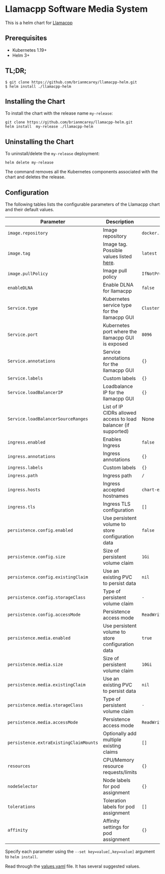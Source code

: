 # Llamacpp Software Media System

This is a helm chart for [Llamacpp](https://github.com/llamacpp/llamacpp/)

## Prerequisites

- Kubernetes 1.19+
- Helm 3+

## TL;DR;

```shell
$ git clone https://github.com/brianmcarey/llamacpp-helm.git
$ helm install ./llamacpp-helm
```

## Installing the Chart

To install the chart with the release name `my-release`:

```console
git clone https://github.com/brianmcarey/llamacpp-helm.git
helm install  my-release ./llamacpp-helm
```

## Uninstalling the Chart

To uninstall/delete the `my-release` deployment:

```console
helm delete my-release
```

The command removes all the Kubernetes components associated with the chart and deletes the release.

## Configuration

The following tables lists the configurable parameters of the Llamacpp chart and their default values.

| Parameter                  | Description                         | Default                                                 |
|----------------------------|-------------------------------------|---------------------------------------------------------|
| `image.repository`         | Image repository | `docker.io/llamacpp/llamacpp` |
| `image.tag`                | Image tag. Possible values listed [here](https://hub.docker.com/r/llamacpp/llamacpp/tags/).| `latest`|
| `image.pullPolicy`         | Image pull policy | `IfNotPresent` |
| `enableDLNA`		  | Enable DLNA for llamacpp | `false` |
| `Service.type`          | Kubernetes service type for the llamacpp GUI | `ClusterIP` |
| `Service.port`          | Kubernetes port where the llamacpp GUI is exposed| `8096` |
| `Service.annotations`   | Service annotations for the llamacpp GUI | `{}` |
| `Service.labels`        | Custom labels | `{}` |
| `Service.loadBalancerIP` | Loadbalance IP for the llamacpp GUI | `{}` |
| `Service.loadBalancerSourceRanges` | List of IP CIDRs allowed access to load balancer (if supported)      | None
| `ingress.enabled`              | Enables Ingress | `false` |
| `ingress.annotations`          | Ingress annotations | `{}` |
| `ingress.labels`               | Custom labels                       | `{}`
| `ingress.path`                 | Ingress path | `/` |
| `ingress.hosts`                | Ingress accepted hostnames | `chart-example.local` |
| `ingress.tls`                  | Ingress TLS configuration | `[]` |
| `persistence.config.enabled`      | Use persistent volume to store configuration data | `false` |
| `persistence.config.size`         | Size of persistent volume claim | `1Gi` |
| `persistence.config.existingClaim`| Use an existing PVC to persist data | `nil` |
| `persistence.config.storageClass` | Type of persistent volume claim | `-` |
| `persistence.config.accessMode`  | Persistence access mode | `ReadWriteOnce` |
| `persistence.media.enabled`      | Use persistent volume to store configuration data | `true` |
| `persistence.media.size`         | Size of persistent volume claim | `10Gi` |
| `persistence.media.existingClaim`| Use an existing PVC to persist data | `nil` |
| `persistence.media.storageClass` | Type of persistent volume claim | `-` |
| `persistence.media.accessMode`  | Persistence access mode | `ReadWriteOnce` |
| `persistence.extraExistingClaimMounts`  | Optionally add multiple existing claims | `[]` |
| `resources`                | CPU/Memory resource requests/limits | `{}` |
| `nodeSelector`             | Node labels for pod assignment | `{}` |
| `tolerations`              | Toleration labels for pod assignment | `[]` |
| `affinity`                 | Affinity settings for pod assignment | `{}` |

Specify each parameter using the `--set key=value[,key=value]` argument to `helm install`.

Read through the [values.yaml](values.yaml) file. It has several suggested values.
